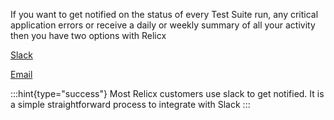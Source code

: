 

If you want to get notified on the status of every Test Suite run, any critical application errors or receive a daily or weekly summary of all your activity then you have two options with Relicx

[Slack](./slack.md)

[Email](./email.md)

:::hint{type="success"}
Most Relicx customers use slack to get notified. It is a simple straightforward process to integrate with Slack
:::

